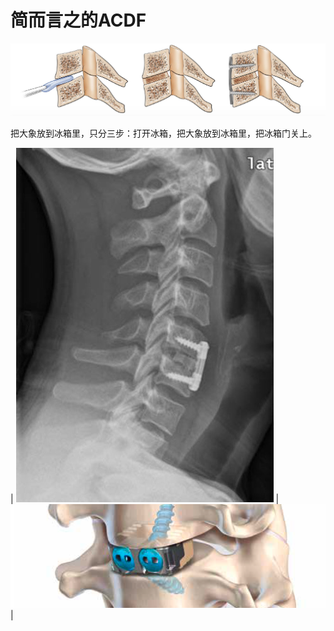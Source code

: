 # 简而言之的ACDF

![](https://github.com/retire2053/SurgeryEndToEnd/blob/main/resources/acdf-1.png)

把大象放到冰箱里，只分三步：打开冰箱，把大象放到冰箱里，把冰箱门关上。

| ![](https://github.com/retire2053/SurgeryEndToEnd/blob/main/resources/acdf-2.png) | ![](https://github.com/retire2053/SurgeryEndToEnd/blob/main/resources/acdf-3.png) |
